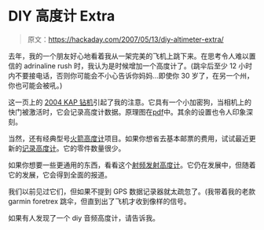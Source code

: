 # DIY 高度计 Extra

> 原文：<https://hackaday.com/2007/05/13/diy-altimeter-extra/>

去年，我的一个朋友好心地看着我从一架完美的飞机上跳下来。在思考令人难以置信的 adrinaline rush 时，我认为是时候增加一个高度计了。(跳伞后至少 12 小时内不要接电话，否则你可能会不小心告诉你妈妈…即使你 30 岁了，在另一个州，你也可能会被吼。)

这一页上的 [2004 KAP 钻机](http://www.gentles.info/KAP/rig04/index.htm)引起了我的注意。它具有一个小加密狗，当相机上的快门被激活时，它会记录高度计数据。原理图在[pdf](http://www.gentles.info/KAP/rig04/RIG04.pdf)中。其余的设置也令人印象深刻。

当然，还有经典型号[火箭高度计](http://www.rocket-roar.com/rap/alt.html)项目。如果你想省去基本邮票的费用，试试最近更新的[记录高度计](http://www.jbgizmo.com/page27.htm)。它的零件数量很少。

如果你想要一些更通用的东西，看看这个[射频发射高度计](http://www.trash.net/~luethi/microchip/projects/alti/alti.html)。它仍在发展中，但随着它的发展，它会得到全面的报道。

我们以前见过它们，但如果不提到 GPS 数据记录器就太疏忽了。(我带着我的老款 garmin foretrex 跳伞，但直到出了飞机才收到像样的信号。

如果有人发现了一个 diy 音频高度计，请告诉我。